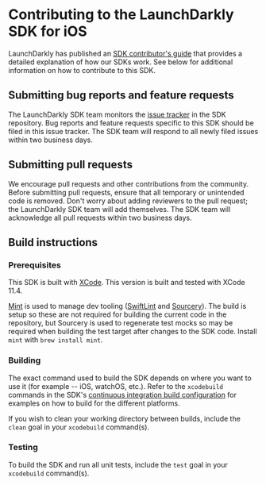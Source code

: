 Contributing to the LaunchDarkly SDK for iOS
================================================
 
LaunchDarkly has published an [SDK contributor's guide](https://docs.launchdarkly.com/docs/sdk-contributors-guide) that provides a detailed explanation of how our SDKs work. See below for additional information on how to contribute to this SDK.
 
Submitting bug reports and feature requests
------------------

The LaunchDarkly SDK team monitors the [issue tracker](https://github.com/launchdarkly/ios-client-sdk/issues) in the SDK repository. Bug reports and feature requests specific to this SDK should be filed in this issue tracker. The SDK team will respond to all newly filed issues within two business days.
 
Submitting pull requests
------------------
 
We encourage pull requests and other contributions from the community. Before submitting pull requests, ensure that all temporary or unintended code is removed. Don't worry about adding reviewers to the pull request; the LaunchDarkly SDK team will add themselves. The SDK team will acknowledge all pull requests within two business days.
 
Build instructions
------------------
 
### Prerequisites
 
This SDK is built with [XCode](https://developer.apple.com/xcode/). This version is built and tested with XCode 11.4.

[Mint](https://github.com/yonaskolb/Mint) is used to manage dev tooling ([SwiftLint](https://github.com/realm/SwiftLint) and [Sourcery](https://github.com/krzysztofzablocki/Sourcery)). The build is setup so these are not required for building the current code in the repository, but Sourcery is used to regenerate test mocks so may be required when building the test target after changes to the SDK code. Install `mint` with `brew install mint`.

### Building
 
The exact command used to build the SDK depends on where you want to use it (for example -- iOS, watchOS, etc.). Refer to the `xcodebuild` commands in the SDK's [continuous integration build configuration](.circleci/config.yml) for examples on how to build for the different platforms.

If you wish to clean your working directory between builds, include the `clean` goal in your `xcodebuild` command(s).
 
### Testing
 
To build the SDK and run all unit tests, include the `test` goal in your `xcodebuild` command(s).